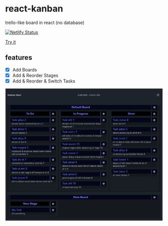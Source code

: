 # react-kanban
 trello-like board in react (no database)

[![Netlify Status](https://api.netlify.com/api/v1/badges/670ff995-2d29-4110-9d64-a6536b673a07/deploy-status)](https://app.netlify.com/sites/react-kanban-clod44/deploys)

 [Try it](https://react-kanban-clod44.netlify.app/)

## features
- [x] Add Boards
- [x] Add & Reorder Stages
- [x] Add & Reorder & Switch Tasks

![screenshot](screenshot.png)
